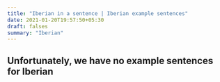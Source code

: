 ```yaml
---
title: "Iberian in a sentence | Iberian example sentences"
date: 2021-01-20T19:57:50+05:30
draft: falses
summary: "Iberian"
---
```

## Unfortunately, we have no example sentences for Iberian                 
